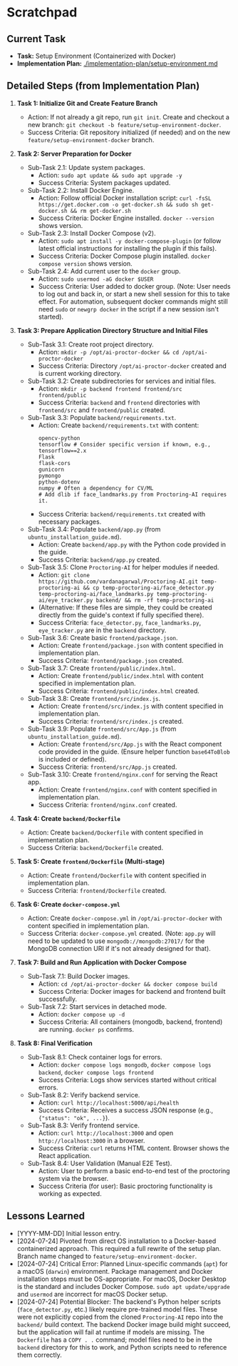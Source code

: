 # Scratchpad

## Current Task
- **Task:** Setup Environment (Containerized with Docker)
- **Implementation Plan:** [./implementation-plan/setup-environment.md](./implementation-plan/setup-environment.md)

## Detailed Steps (from Implementation Plan)

1.  **Task 1: Initialize Git and Create Feature Branch**
    *   Action: If not already a git repo, run `git init`. Create and checkout a new branch: `git checkout -b feature/setup-environment-docker`.
    *   Success Criteria: Git repository initialized (if needed) and on the new `feature/setup-environment-docker` branch.

2.  **Task 2: Server Preparation for Docker**
    *   Sub-Task 2.1: Update system packages.
        *   Action: `sudo apt update && sudo apt upgrade -y`
        *   Success Criteria: System packages updated.
    *   Sub-Task 2.2: Install Docker Engine.
        *   Action: Follow official Docker installation script: `curl -fsSL https://get.docker.com -o get-docker.sh && sudo sh get-docker.sh && rm get-docker.sh`
        *   Success Criteria: Docker Engine installed. `docker --version` shows version.
    *   Sub-Task 2.3: Install Docker Compose (v2).
        *   Action: `sudo apt install -y docker-compose-plugin` (or follow latest official instructions for installing the plugin if this fails).
        *   Success Criteria: Docker Compose plugin installed. `docker compose version` shows version.
    *   Sub-Task 2.4: Add current user to the `docker` group.
        *   Action: `sudo usermod -aG docker $USER`
        *   Success Criteria: User added to docker group. (Note: User needs to log out and back in, or start a new shell session for this to take effect. For automation, subsequent docker commands might still need `sudo` or `newgrp docker` in the script if a new session isn't started).

3.  **Task 3: Prepare Application Directory Structure and Initial Files**
    *   Sub-Task 3.1: Create root project directory.
        *   Action: `mkdir -p /opt/ai-proctor-docker && cd /opt/ai-proctor-docker`
        *   Success Criteria: Directory `/opt/ai-proctor-docker` created and is current working directory.
    *   Sub-Task 3.2: Create subdirectories for services and initial files.
        *   Action: `mkdir -p backend frontend frontend/src frontend/public`
        *   Success Criteria: `backend` and `frontend` directories with `frontend/src` and `frontend/public` created.
    *   Sub-Task 3.3: Populate `backend/requirements.txt`.
        *   Action: Create `backend/requirements.txt` with content:
            ```
            opencv-python
            tensorflow # Consider specific version if known, e.g., tensorflow==2.x
            Flask
            flask-cors
            gunicorn
            pymongo
            python-dotenv
            numpy # Often a dependency for CV/ML
            # Add dlib if face_landmarks.py from Proctoring-AI requires it.
            ```
        *   Success Criteria: `backend/requirements.txt` created with necessary packages.
    *   Sub-Task 3.4: Populate `backend/app.py` (from `ubuntu_installation_guide.md`).
        *   Action: Create `backend/app.py` with the Python code provided in the guide.
        *   Success Criteria: `backend/app.py` created.
    *   Sub-Task 3.5: Clone `Proctoring-AI` for helper modules if needed.
        *   Action: `git clone https://github.com/vardanagarwal/Proctoring-AI.git temp-proctoring-ai && cp temp-proctoring-ai/face_detector.py temp-proctoring-ai/face_landmarks.py temp-proctoring-ai/eye_tracker.py backend/ && rm -rf temp-proctoring-ai`
        *   (Alternative: If these files are simple, they could be created directly from the guide's context if fully specified there).
        *   Success Criteria: `face_detector.py`, `face_landmarks.py`, `eye_tracker.py` are in the `backend` directory.
    *   Sub-Task 3.6: Create basic `frontend/package.json`.
        *   Action: Create `frontend/package.json` with content specified in implementation plan.
        *   Success Criteria: `frontend/package.json` created.
    *   Sub-Task 3.7: Create `frontend/public/index.html`.
        *   Action: Create `frontend/public/index.html` with content specified in implementation plan.
        *   Success Criteria: `frontend/public/index.html` created.
    *   Sub-Task 3.8: Create `frontend/src/index.js`.
        *   Action: Create `frontend/src/index.js` with content specified in implementation plan.
        *   Success Criteria: `frontend/src/index.js` created.
    *   Sub-Task 3.9: Populate `frontend/src/App.js` (from `ubuntu_installation_guide.md`).
        *   Action: Create `frontend/src/App.js` with the React component code provided in the guide. (Ensure helper function `base64ToBlob` is included or defined).
        *   Success Criteria: `frontend/src/App.js` created.
    *   Sub-Task 3.10: Create `frontend/nginx.conf` for serving the React app.
        *   Action: Create `frontend/nginx.conf` with content specified in implementation plan.
        *   Success Criteria: `frontend/nginx.conf` created.

4.  **Task 4: Create `backend/Dockerfile`**
    *   Action: Create `backend/Dockerfile` with content specified in implementation plan.
    *   Success Criteria: `backend/Dockerfile` created.

5.  **Task 5: Create `frontend/Dockerfile` (Multi-stage)**
    *   Action: Create `frontend/Dockerfile` with content specified in implementation plan.
    *   Success Criteria: `frontend/Dockerfile` created.

6.  **Task 6: Create `docker-compose.yml`**
    *   Action: Create `docker-compose.yml` in `/opt/ai-proctor-docker` with content specified in implementation plan.
    *   Success Criteria: `docker-compose.yml` created. (Note: `app.py` will need to be updated to use `mongodb://mongodb:27017/` for the MongoDB connection URI if it's not already designed for that).

7.  **Task 7: Build and Run Application with Docker Compose**
    *   Sub-Task 7.1: Build Docker images.
        *   Action: `cd /opt/ai-proctor-docker && docker compose build`
        *   Success Criteria: Docker images for backend and frontend built successfully.
    *   Sub-Task 7.2: Start services in detached mode.
        *   Action: `docker compose up -d`
        *   Success Criteria: All containers (mongodb, backend, frontend) are running. `docker ps` confirms.

8.  **Task 8: Final Verification**
    *   Sub-Task 8.1: Check container logs for errors.
        *   Action: `docker compose logs mongodb`, `docker compose logs backend`, `docker compose logs frontend`
        *   Success Criteria: Logs show services started without critical errors.
    *   Sub-Task 8.2: Verify backend service.
        *   Action: `curl http://localhost:5000/api/health`
        *   Success Criteria: Receives a success JSON response (e.g., `{"status": "ok", ...}`).
    *   Sub-Task 8.3: Verify frontend service.
        *   Action: `curl http://localhost:3000` and open `http://localhost:3000` in a browser.
        *   Success Criteria: `curl` returns HTML content. Browser shows the React application.
    *   Sub-Task 8.4: User Validation (Manual E2E Test).
        *   Action: User to perform a basic end-to-end test of the proctoring system via the browser.
        *   Success Criteria (for user): Basic proctoring functionality is working as expected.

## Lessons Learned
- [YYYY-MM-DD] Initial lesson entry.
- [2024-07-24] Pivoted from direct OS installation to a Docker-based containerized approach. This required a full rewrite of the setup plan. Branch name changed to `feature/setup-environment-docker`.
- [2024-07-24] Critical Error: Planned Linux-specific commands (`apt`) for a macOS (`darwin`) environment. Package management and Docker installation steps must be OS-appropriate. For macOS, Docker Desktop is the standard and includes Docker Compose. `sudo apt update/upgrade` and `usermod` are incorrect for macOS Docker setup.
- [2024-07-24] Potential Blocker: The backend's Python helper scripts (`face_detector.py`, etc.) likely require pre-trained model files. These were not explicitly copied from the cloned `Proctoring-AI` repo into the `backend/` build context. The backend Docker image build might succeed, but the application will fail at runtime if models are missing. The `Dockerfile` has a `COPY . .` command; model files need to be in the `backend` directory for this to work, and Python scripts need to reference them correctly. 